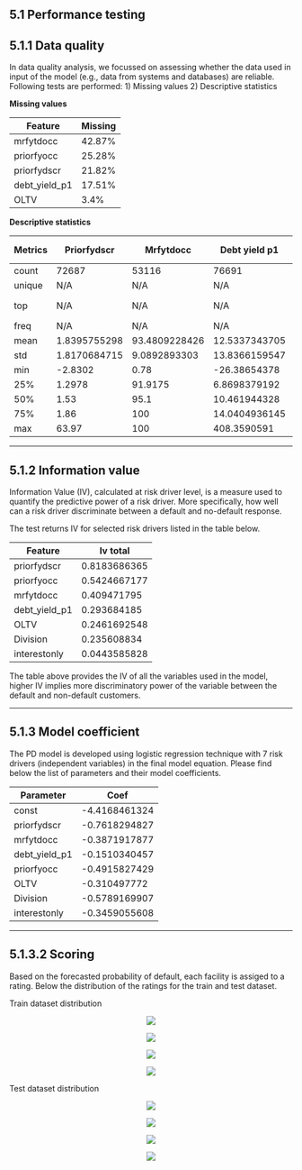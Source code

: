 <h2>5.1 Performance testing</h2>
<h2>5.1.1 Data quality</h2>
In data quality analysis, we focussed on assessing whether the data used in input of the model (e.g., data from systems and databases) are reliable. Following tests are performed:
1) Missing values
2) Descriptive statistics


<b>Missing values</b>

| Feature       | Missing |
| ------------- | ------- |
| mrfytdocc     | 42.87%  |
| priorfyocc    | 25.28%  |
| priorfydscr   | 21.82%  |
| debt_yield_p1 | 17.51%  |
| OLTV          | 3.4%    |


<b>Descriptive statistics</b>

| Metrics | Priorfydscr  | Mrfytdocc     | Debt yield p1 | Priorfyocc   | Oltv          | Division       | Interestonly | Bad flag final v3 |
| ------- | ------------ | ------------- | ------------- | ------------ | ------------- | -------------- | ------------ | ----------------- |
| count   | 72687        | 53116         | 76691         | 69471        | 89812         | 92974          | 92974        | 92974             |
| unique  | N/A          | N/A           | N/A           | N/A          | N/A           | 10             | 3            | N/A               |
| top     | N/A          | N/A           | N/A           | N/A          | N/A           | South-Atlantic | N            | N/A               |
| freq    | N/A          | N/A           | N/A           | N/A          | N/A           | 19311          | 85294        | N/A               |
| mean    | 1.8395755298 | 93.4809228426 | 12.5337343705 | 93.754880108 | 66.4377253596 | N/A            | N/A          | 0.011960333       |
| std     | 1.8170684715 | 9.0892893303  | 13.8366159547 | 9.2084476055 | 17.2802191395 | N/A            | N/A          | 0.1087079139      |
| min     | -2.8302      | 0.78          | -26.38654378  | 1            | 0.9           | N/A            | N/A          | 0                 |
| 25%     | 1.2978       | 91.9175       | 6.8698379192  | 92           | 62.8          | N/A            | N/A          | 0                 |
| 50%     | 1.53         | 95.1          | 10.461944328  | 96           | 72.59         | N/A            | N/A          | 0                 |
| 75%     | 1.86         | 100           | 14.0404936145 | 100          | 77.6          | N/A            | N/A          | 0                 |
| max     | 63.97        | 100           | 408.3590591   | 100          | 96.24         | N/A            | N/A          | 1                 |



- - - 
<h2>5.1.2 Information value</h2>
Information Value (IV), calculated at risk driver level, is a measure used to quantify the predictive power of a risk driver. More specifically, how well can a risk driver discriminate between a default and no-default response. 

The test returns IV for selected risk drivers listed in the table below.


| Feature       | Iv total     |
| ------------- | ------------ |
| priorfydscr   | 0.8183686365 |
| priorfyocc    | 0.5424667177 |
| mrfytdocc     | 0.409471795  |
| debt_yield_p1 | 0.293684185  |
| OLTV          | 0.2461692548 |
| Division      | 0.235608834  |
| interestonly  | 0.0443585828 |


The table above provides the IV of all the variables used in the model, higher IV implies more discriminatory power of the variable between the default and non-default customers. 

- - - 
<h2>5.1.3 Model coefficient</h2>
The PD model is developed using logistic regression technique with 7 risk drivers (independent variables) in the final model equation. Please find below the list of parameters and their model coefficients.



| Parameter     | Coef          |
| ------------- | ------------- |
| const         | -4.4168461324 |
| priorfydscr   | -0.7618294827 |
| mrfytdocc     | -0.3871917877 |
| debt_yield_p1 | -0.1510340457 |
| priorfyocc    | -0.4915827429 |
| OLTV          | -0.310497772  |
| Division      | -0.5789169907 |
| interestonly  | -0.3459055608 |


- - -
<h2>5.1.3.2 Scoring</h2>
Based on the forecasted probability of default, each facility is assiged to a rating.
Below the distribution of the ratings for the train and test dataset.

Train dataset distribution
<center>
    <p><img src="../5_1_4_score/output/03_ROC_curve/docs/train_hist_all_count.png"></p>
    </center>
    
<center>
    <p><img src="../5_1_4_score/output/03_ROC_curve/docs/train_hist_all_percentage.png"></p>
    </center>

<center>
    <p><img src="../5_1_4_score/output/03_ROC_curve/docs/train_region_count.png"></p>
    </center>

<center>
    <p><img src="../5_1_4_score/output/03_ROC_curve/docs/train_region_percentage.png"></p>
    </center>
    
Test dataset distribution
<center>
    <p><img src="../5_1_4_score/output/03_ROC_curve/docs/test_hist_all_count.png"></p>
    </center>
    
<center>
    <p><img src="../5_1_4_score/output/03_ROC_curve/docs/test_hist_all_percentage.png"></p>
    </center>

<center>
    <p><img src="../5_1_4_score/output/03_ROC_curve/docs/test_region_count.png"></p>
    </center>

<center>
    <p><img src="../5_1_4_score/output/03_ROC_curve/docs/test_region_percentage.png"></p>
    </center>

